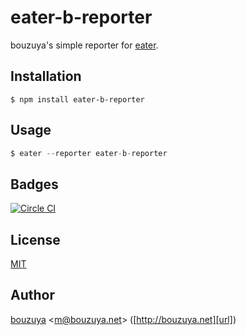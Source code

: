 # eater-b-reporter

bouzuya's simple reporter for [eater][yosuke-furukawa/eater].

[yosuke-furukawa/eater]: https://github.com/yosuke-furukawa/eater

## Installation

```
$ npm install eater-b-reporter
```

## Usage

```js
$ eater --reporter eater-b-reporter
```

## Badges

[![Circle CI][circleci-badge-url]][circleci-url]

## License

[MIT](LICENSE)

## Author

[bouzuya][user] &lt;[m@bouzuya.net][email]&gt; ([http://bouzuya.net][url])

[user]: https://github.com/bouzuya
[email]: mailto:m@bouzuya.net
[url]: http://bouzuya.net
[circleci-badge-url]: https://circleci.com/gh/bouzuya/eater-b-reporter.svg?style=svg
[circleci-url]: https://circleci.com/gh/bouzuya/eater-b-reporter

